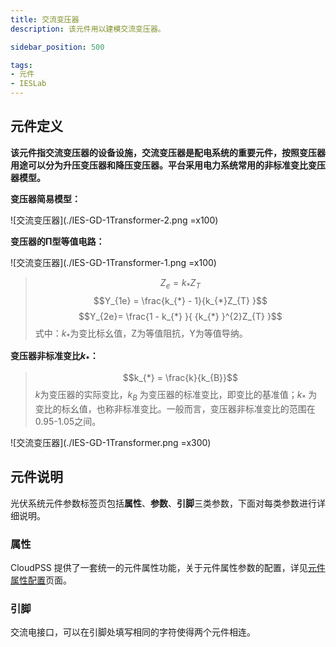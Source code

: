 ```yaml
---
title: 交流变压器
description: 该元件用以建模交流变压器。

sidebar_position: 500

tags: 
- 元件
- IESLab
---
```


## 元件定义

**该元件指交流变压器的设备设施，交流变压器是配电系统的重要元件，按照变压器用途可以分为升压变压器和降压变压器。平台采用电力系统常用的非标准变比变压器模型。**

 **变压器简易模型：**

 ![交流变压器](./IES-GD-1Transformer-2.png =x100)

**变压器的Π型等值电路：**

![交流变压器](./IES-GD-1Transformer-1.png =x100)

> $$Z_{e} = k_{*}Z_{T}$$
> $$Y_{1e} = \frac{k_{*} - 1}{k_{*}Z_{T} }$$
> $$Y_{2e}=  \frac{1 - k_{*} }{ {k_{*} }^{2}Z_{T} }$$
> 式中：$k_{*}$为变比标幺值，Z为等值阻抗，Y为等值导纳。

**变压器非标准变比$k_{\ast}$：**
>$$k_{*} = \frac{k}{k_{B}}$$
>$k$为变压器的实际变比，$k_B$ 为变压器的标准变比，即变比的基准值；$k_\ast$ 为变比的标幺值，也称非标准变比。一般而言，变压器非标准变比的范围在0.95-1.05之间。

![交流变压器](./IES-GD-1Transformer.png =x300)

## 元件说明

光伏系统元件参数标签页包括**属性**、**参数**、**引脚**三类参数，下面对每类参数进行详细说明。

### 属性

CloudPSS 提供了一套统一的元件属性功能，关于元件属性参数的配置，详见[元件属性配置](/docs/docs/software/xstudio/simstudio/basic/moduleEncapsulation/index.md)页面。


### 引脚
交流电接口，可以在引脚处填写相同的字符使得两个元件相连。


